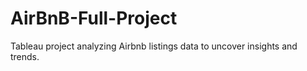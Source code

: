 # AirBnB-Full-Project
Tableau project analyzing Airbnb listings data to uncover insights and trends.
